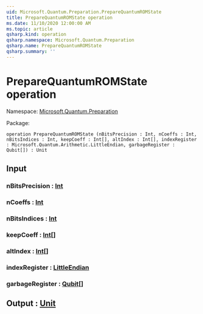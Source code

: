 ```yaml
---
uid: Microsoft.Quantum.Preparation.PrepareQuantumROMState
title: PrepareQuantumROMState operation
ms.date: 11/10/2020 12:00:00 AM
ms.topic: article
qsharp.kind: operation
qsharp.namespace: Microsoft.Quantum.Preparation
qsharp.name: PrepareQuantumROMState
qsharp.summary: ''
---
```


# PrepareQuantumROMState operation

Namespace: [Microsoft.Quantum.Preparation](xref:Microsoft.Quantum.Preparation)

Package: [](https://nuget.org/packages/)




```qsharp
operation PrepareQuantumROMState (nBitsPrecision : Int, nCoeffs : Int, nBitsIndices : Int, keepCoeff : Int[], altIndex : Int[], indexRegister : Microsoft.Quantum.Arithmetic.LittleEndian, garbageRegister : Qubit[]) : Unit
```


## Input

### nBitsPrecision : [Int](xref:microsoft.quantum.lang-ref.int)




### nCoeffs : [Int](xref:microsoft.quantum.lang-ref.int)




### nBitsIndices : [Int](xref:microsoft.quantum.lang-ref.int)




### keepCoeff : [Int](xref:microsoft.quantum.lang-ref.int)[]




### altIndex : [Int](xref:microsoft.quantum.lang-ref.int)[]




### indexRegister : [LittleEndian](xref:Microsoft.Quantum.Arithmetic.LittleEndian)




### garbageRegister : [Qubit](xref:microsoft.quantum.lang-ref.qubit)[]





## Output : [Unit](xref:microsoft.quantum.lang-ref.unit)

